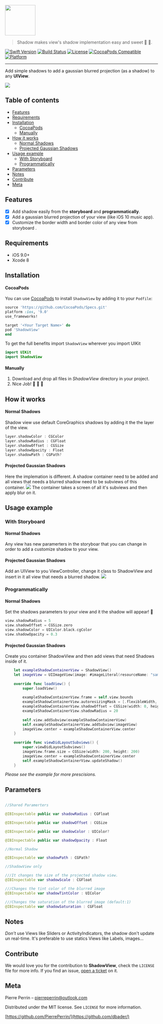 <img src=https://github.com/PierrePerrin/ShadowView/raw/master/Ressources/ShadowLogoText.png height="100"/>

> Shadow makes view's shadow implementation easy and sweet 🎉 🎊.

[![Swift Version][swift-image]][swift-url] [![Build Status][travis-image]][travis-url] [![License][license-image]][license-url] [![CocoaPods Compatible](https://img.shields.io/cocoapods/v/EZSwiftExtensions.svg)](https://img.shields.io/cocoapods/v/LFAlertController.svg)   [![Platform](https://img.shields.io/cocoapods/p/LFAlertController.svg?style=flat)](http://cocoapods.org/pods/ShadowView)

----------

Add simple shadows to add a gaussian blurred projection (as a shadow) to any **UIView**.

![][example-image]
## Table of contents
<!-- TOC depthFrom:2 depthTo:4 withLinks:1 updateOnSave:1 orderedList:0 -->
- [Features](#features)
- [Requirements](#requirements)
- [Installation](#installation)
  - [CocoaPods](#cocoaPods)
  - [Manually](#manually)
- [How it works](#how-it-works)
  - [Normal Shadows](#normal-shadows)
  - [Projected Gaussian Shadows](#projected-gaussian-shadows)
- [Usage example](#usage-example)
  - [With Storyboard](#with-storyboard)
  - [Programmatically](#programmatically)
- [Parameters](#parameters)
- [Notes](#notes)
- [Contribute](#contribute)
- [Meta](#meta)
<!-- /TOC -->


## Features

- [x] Add shadow easily from the **storyboard** and **programmatically**.
- [x] Add a gaussian blurred projection of your view (like iOS 10 music app).
- [x] Customize the border width and border color of any view from storyboard .

## Requirements

- iOS 9.0+
- Xcode 8

## Installation

#### CocoaPods
You can use [CocoaPods](http://cocoapods.org/) to install `ShadowView` by adding it to your `Podfile`:

```ruby
source 'https://github.com/CocoaPods/Specs.git'
platform :ios, '9.0'
use_frameworks!

target '<Your Target Name>' do
pod 'ShadowView'
end
```

To get the full benefits import `ShadowView` wherever you import UIKit

``` swift
import UIKit
import ShadowView
```
#### Manually
1. Download and drop all files in *ShadowView* directory in your project.  
2. Nice Job! 🎉 🎊 🎈 

## How it works

#### Normal Shadows
 
Shadow view use default CoreGraphics shadows by adding it the the layer of the view. 

``` swift
layer.shadowColor : CGColor
layer.shadowRadius : CGFloat
layer.shadowOffset : CGSize
layer.shadowOpacity : Float
layer.shadowPath : CGPath?
```

#### Projected Gaussian Shadows

Here the implemation is different. A shadow container need to be added and all views that needs a blurred shadow need to be subviews of this container.
![][example2-image]
The container takes a screen of all it's subviews and then apply blur on it.

## Usage example

### 	With Storyboard

#### 		Normal Shadows

Any view has new paramerters in the storyboar that you can change in order to add a customize shadow to your view.  

#### 		Projected Gaussian Shadows
Add an UIView to you ViewController, change it class to ShadowView and insert in it all view that needs a blurred shadow.
![][exampleSTR2-image]

### 	Programmatically

#### 		Normal Shadows

Set the shadows parameters to your view and it the shadow will appear! 🌟 

``` swift
view.shadowRadius = 5
view.shadowOffset = CGSize.zero
view.shadowColor = UIColor.black.cgColor
view.shadowOpacity = 0.3 
```

#### 		Projected Gaussian Shadows

Create you container ShadowView and then add views that need Shadows inside of it.
``` swift
    let exampleShadowContainerView = ShadowView()
    let imageView = UIImageView(image: #imageLiteral(resourceName: "sample.jpg"))
    
    override func loadView() {
        super.loadView()
        
        exampleShadowContainerView.frame = self.view.bounds
        exampleShadowContainerView.autoresizingMask = [.flexibleWidth,.flexibleHeight]
        exampleShadowContainerView.shadowOffset = CGSize(width: 0, height: 10)
        exampleShadowContainerView.shadowRadius = 20
        
        self.view.addSubview(exampleShadowContainerView)
        self.exampleShadowContainerView.addSubview(imageView)
        imageView.center = exampleShadowContainerView.center
    }
    
    override func viewDidLayoutSubviews() {
        super.viewDidLayoutSubviews()
        imageView.frame.size = CGSize(width: 200, height: 200)
        imageView.center = exampleShadowContainerView.center
        self.exampleShadowContainerView.updateShadow()
    }
```

*Please see the example for more prescisions.*

## Parameters

``` swift

//Shared Paramerters

@IBInspectable public var shadowRadius : CGFloat

@IBInspectable public var shadowOffset : CGSize

@IBInspectable public var shadowColor : UIColor?

@IBInspectable public var shadowOpacity : Float

//Normal Shadow

@IBInspectable var shadowPath : CGPath?

//ShadowView only

///It changes the size of the projected shadow view.
@IBInspectable var shadowScale : CGFloat

///Changes the tint color of the blurred image
@IBInspectable var shadowTintColor : UIColor

///Changes the saturation of the blurred image (default:1)
@IBInspectable var shadowSaturation : CGFloat

```

## Notes

*Don't* use Views like Sliders or ActivityIndicators, the shadow don't update un real-time.
It's preferable to use statics Views like Labels, images...

## Contribute

We would love you for the contribution to **ShadowView**, check the ``LICENSE`` file for more info.
If you find an issue, [open a ticket](https://github.com/olddonkey/ShadowImageView/issues/new) on it.

## Meta

Pierre Perrin – pierreperrin@outlook.com

Distributed under the MIT license. See ``LICENSE`` for more information.

[https://github.com/PierrePerrin/](https://github.com/dbader/)

[swift-image]:https://img.shields.io/badge/swift-3.0-orange.svg
[swift-url]: https://swift.org/
[license-image]: https://img.shields.io/badge/License-MIT-blue.svg
[license-url]: LICENSE
[travis-image]: https://img.shields.io/travis/dbader/node-datadog-metrics/master.svg?style=flat-square
[travis-url]: https://travis-ci.org/dbader/node-datadog-metrics
[codebeat-image]: https://codebeat.co/badges/c19b47ea-2f9d-45df-8458-b2d952fe9dad
[codebeat-url]: https://codebeat.co/projects/github-com-vsouza-awesomeios-com
[example-image]: https://github.com/PierrePerrin/ShadowView/raw/master/Ressources/Example.png
[example2-image]: https://github.com/PierrePerrin/ShadowView/raw/master/Ressources/Example2.png
[example2-image]: https://github.com/PierrePerrin/ShadowView/raw/master/Ressources/Example2.png
[exampleSTR2-image]: https://github.com/PierrePerrin/ShadowView/raw/master/Ressources/exampleSTR2.png



